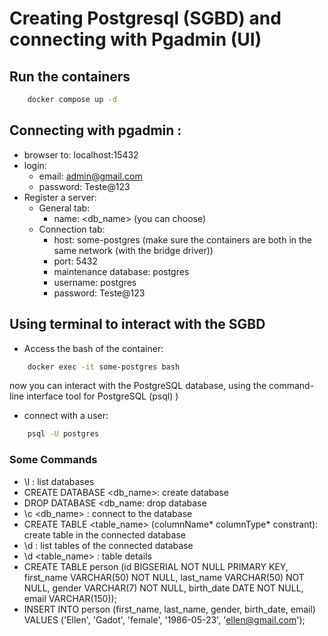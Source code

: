 # Creating Postgresql (SGBD) and connecting with Pgadmin (UI)

## Run the containers

```bash
    docker compose up -d
```

## Connecting with pgadmin :

- browser to: localhost:15432
- login:
  - email: admin@gmail.com
  - password: Teste@123
- Register a server:
  - General tab:
    - name: <db_name> (you can choose)
  - Connection tab:
    - host: some-postgres (make sure the containers are both in the same network (with the bridge driver))
    - port: 5432
    - maintenance database: postgres
    - username: postgres
    - password: Teste@123

## Using terminal to interact with the SGBD

- Access the bash of the container:

```bash
    docker exec -it some-postgres bash
```

now you can interact with the PostgreSQL database, using the command-line interface tool for PostgreSQL (psql) )
     
- connect with a user: 

```bash
    psql -U postgres
```
### Some Commands
- \l : list databases
- CREATE DATABASE <db_name>: create database
- DROP DATABASE <db_name: drop database
- \c <db_name> : connect to the database
- CREATE TABLE <table_name> (columnName* columnType* constrant): create table in the connected database
- \d : list tables of the connected database
- \d <table_name>  : table details
- CREATE TABLE person (id BIGSERIAL NOT NULL PRIMARY KEY, first_name VARCHAR(50) NOT NULL, last_name VARCHAR(50) NOT NULL, gender VARCHAR(7) NOT NULL, birth_date DATE NOT NULL, email VARCHAR(150));
- INSERT INTO person (first_name, last_name, gender, birth_date, email) VALUES ('Ellen', 'Gadot', 'female', '1986-05-23', 'ellen@gmail.com');




